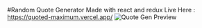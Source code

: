 #Random Quote Generator
Made with react and redux
Live Here : https://quoted-maximum.vercel.app/
![Quote Gen Preview](https://github.com/Yadavprash/Notion/blob/f225b85a2ea5b0845b3c88adf394f3fa94bf9ac3/Screenshot%20from%202023-05-20%2008-29-49.png)
